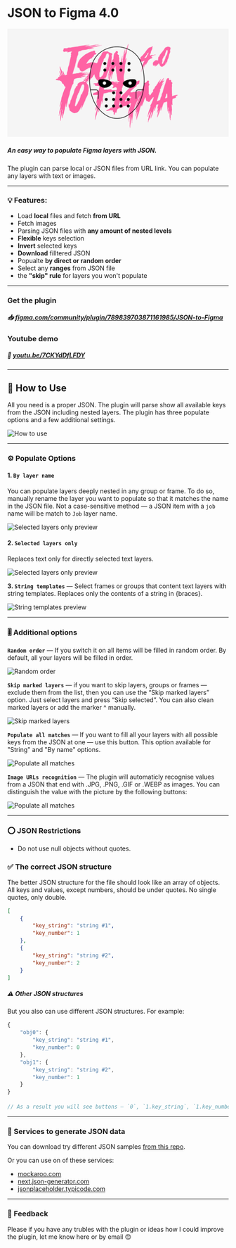 # JSON to Figma 4.0

![plugin preview](readme-images/cover.jpg)

##### An easy way to populate Figma layers with JSON.

The plugin can parse local or JSON files from URL link. You can populate any layers with text or images.

---

### 💡 Features:

-   Load **local** files and fetch **from URL**
-   Fetch images
-   Parsing JSON files with **any amount of nested levels**
-   **Flexible** keys selection
-   **Invert** selected keys
-   **Download** filltered JSON
-   Popualte **by direct or random order**
-   Select any **ranges** from JSON file
-   the **"skip" rule** for layers you won't populate

---

### Get the plugin

##### 📥 [figma.com/community/plugin/789839703871161985/JSON-to-Figma](https://www.figma.com/community/plugin/789839703871161985/JSON-to-Figma)

### Youtube demo

##### 🎥 [youtu.be/7CKYdDfLFDY](https://youtu.be/7CKYdDfLFDY)

---

## 🚀 How to Use

All you need is a proper JSON. The plugin will parse show all available keys from the JSON including nested layers. The plugin has three populate options and a few additional settings.

![How to use](readme-images/how-to-use.jpg)

---

### ⚙️ Populate Options

#### 1. `By layer name`

You can populate layers deeply nested in any group or frame. To do so, manually rename the layer you want to populate so that it matches the name in the JSON file.
Not a case-sensitive method — a JSON item with a `job` name will be match to `Job` layer name.

![Selected layers only preview](readme-images/by-layer-name.jpg)

#### 2. `Selected layers only`

Replaces text only for directly selected text layers.

![Selected layers only preview](readme-images/selected-layers-only.jpg)

**3. `String templates`** — Select frames or groups that content text layers with string templates. Replaces only the contents of a string in {braces}.

![String templates preview](readme-images/string-templates.jpg)

---

### 🎚 Additional options

**`Random order`** — If you switch it on all items will be filled in random order. By default, all your layers will be filled in order.

![Random order](readme-images/random-order.jpg)

**`Skip marked layers`** — if you want to skip layers, groups or frames — exclude them from the list, then you can use the “Skip marked layers” option. Just select layers and press “Skip selected”. You can also clean marked layers or add the marker ^ manually.

![Skip marked layers](readme-images/skip-marked-layers.jpg)

**`Populate all matches`** — If you want to fill all your layers with all possible keys from the JSON at one — use this button. This option available for "String" and "By name" options.

![Populate all matches](readme-images/populate-all-matches.jpg)

**`Image URLs recognition`** — The plugin will automaticly recognise values from a JSON that end with .JPG, .PNG, .GIF or .WEBP as images. You can distinguish the value with the picture by the following buttons:

![Populate all matches](readme-images/image-urls-recognition.jpg)

---

### ⭕️ JSON Restrictions

-   Do not use null objects without quotes.

### ✅ The correct JSON structure

The better JSON structure for the file should look like an array of objects.
All keys and values, except numbers, should be under quotes. No single quotes, only double.

```json
[
    {
        "key_string": "string #1",
        "key_number": 1
    },
    {
        "key_string": "string #2",
        "key_number": 2
    }
]
```

##### ⚠️ Other JSON structures

But you also can use different JSON structures. For example:

```js
{
    "obj0": {
        "key_string": "string #1",
        "key_number": 0
    },
    "obj1": {
        "key_string": "string #2",
        "key_number": 1
    }
}

// As a result you will see buttons — `0`, `1.key_string`, `1.key_number`
```

---

### 📓 Services to generate JSON data

You can download try different JSON samples [from this repo](https://github.com/PavelLaptev/JSON-to-Figma-2.0-React/tree/master/json-test-files).

Or you can use on of these services:

-   [mockaroo.com](https://www.mockaroo.com/)
-   [next.json-generator.com](https://next.json-generator.com/EyLps-PPO?fbclid=IwAR0WGNKJMclqcS6qwRHj-NXOyF52BjQYJp9osgeWRmN2iCGZ47awnDDLhmI)
-   [jsonplaceholder.typicode.com](https://jsonplaceholder.typicode.com/)

---

### 🤙 Feedback

Please if you have any trubles with the plugin or ideas how I could improve the plugin, let me know here or by email 😊

